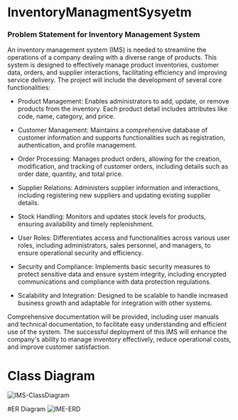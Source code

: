 # InventoryManagmentSysyetm
### Problem Statement for Inventory Management System

An inventory management system (IMS) is needed to streamline the operations of a company dealing with a diverse range of products. This system is designed to effectively manage product inventories, customer data, orders, and supplier interactions, facilitating efficiency and improving service delivery. The project will include the development of several core functionalities:

- Product Management: Enables administrators to add, update, or remove products from the inventory. Each product detail includes attributes like code, name, category, and price.

- Customer Management: Maintains a comprehensive database of customer information and supports functionalities such as registration, authentication, and profile management.

- Order Processing: Manages product orders, allowing for the creation, modification, and tracking of customer orders, including details such as order date, quantity, and total price.

- Supplier Relations: Administers supplier information and interactions, including registering new suppliers and updating existing supplier details.

- Stock Handling: Monitors and updates stock levels for products, ensuring availability and timely replenishment.

- User Roles: Differentiates access and functionalities across various user roles, including administrators, sales personnel, and managers, to ensure operational security and efficiency.

- Security and Compliance: Implements basic security measures to protect sensitive data and ensure system integrity, including encrypted communications and compliance with data protection regulations.

- Scalability and Integration: Designed to be scalable to handle increased business growth and adaptable for integration with other systems.

Comprehensive documentation will be provided, including user manuals and technical documentation, to facilitate easy understanding and efficient use of the system. The successful deployment of this IMS will enhance the company's ability to manage inventory effectively, reduce operational costs, and improve customer satisfaction.


# Class Diagram

![IMS-ClassDiagram](https://github.com/yohanes-12/InventoryManagmentSysyetm/assets/56771954/9e64aa52-c584-4b74-9e19-986515f74353)


#ER Diagram
![IME-ERD](https://github.com/yohanes-12/InventoryManagmentSysyetm/assets/56771954/3c7587f2-d3fa-4145-b02e-d522de793e4a)
